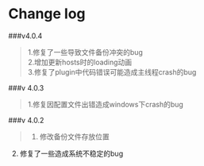 # Change log

###v4.0.4

> 1.修复了一些导致文件备份冲突的bug             
2.增加更新hosts时的loading动画          
3.修复了plugin中代码错误可能造成主线程crash的bug           

###v 4.0.3

> 1.修复因配置文件出错造成windows下crash的bug       

###v 4.0.2 
> 1. 修改备份文件存放位置           
2. 修复了一些造成系统不稳定的bug       